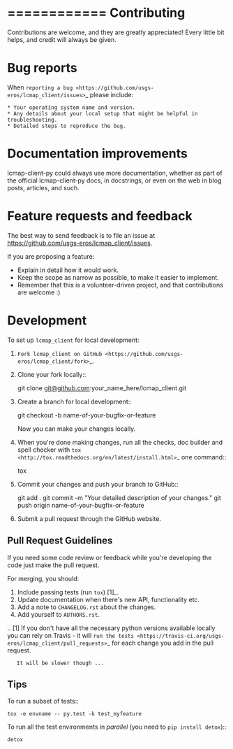 ============
Contributing
============

Contributions are welcome, and they are greatly appreciated! Every
little bit helps, and credit will always be given.

Bug reports
===========

When `reporting a bug <https://github.com/usgs-eros/lcmap_client/issues>`_ please include:

    * Your operating system name and version.
    * Any details about your local setup that might be helpful in troubleshooting.
    * Detailed steps to reproduce the bug.

Documentation improvements
==========================

lcmap-client-py could always use more documentation, whether as part of the
official lcmap-client-py docs, in docstrings, or even on the web in blog posts,
articles, and such.

Feature requests and feedback
=============================

The best way to send feedback is to file an issue at https://github.com/usgs-eros/lcmap_client/issues.

If you are proposing a feature:

* Explain in detail how it would work.
* Keep the scope as narrow as possible, to make it easier to implement.
* Remember that this is a volunteer-driven project, and that contributions are welcome :)

Development
===========

To set up `lcmap_client` for local development:

1. `Fork lcmap_client on GitHub <https://github.com/usgs-eros/lcmap_client/fork>`_.
2. Clone your fork locally::

    git clone git@github.com:your_name_here/lcmap_client.git

3. Create a branch for local development::

    git checkout -b name-of-your-bugfix-or-feature

   Now you can make your changes locally.

4. When you're done making changes, run all the checks, doc builder and spell checker with `tox <http://tox.readthedocs.org/en/latest/install.html>`_ one command::

    tox

5. Commit your changes and push your branch to GitHub::

    git add .
    git commit -m "Your detailed description of your changes."
    git push origin name-of-your-bugfix-or-feature

6. Submit a pull request through the GitHub website.

Pull Request Guidelines
-----------------------

If you need some code review or feedback while you're developing the code just make the pull request.

For merging, you should:

1. Include passing tests (run ``tox``) [1]_.
2. Update documentation when there's new API, functionality etc. 
3. Add a note to ``CHANGELOG.rst`` about the changes.
4. Add yourself to ``AUTHORS.rst``.

.. [1] If you don't have all the necessary python versions available locally you can rely on Travis - it will 
       `run the tests <https://travis-ci.org/usgs-eros/lcmap_client/pull_requests>`_ for each change you add in the pull request.
       
       It will be slower though ...
       
Tips
----

To run a subset of tests::

    tox -e envname -- py.test -k test_myfeature

To run all the test environments in *parallel* (you need to ``pip install detox``)::

    detox